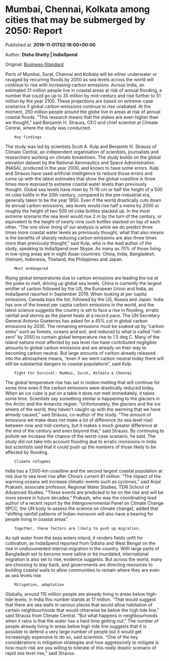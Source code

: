
# Mumbai, Chennai, Kolkata among cities that may be submerged by 2050: Report

Published at: **2019-11-01T02:16:00+00:00**

Author: **Disha Shetty | IndiaSpend**

Original: [Business-Standard](https://www.business-standard.com/article/current-affairs/mumbai-chennai-kolkata-among-cities-that-may-be-submerged-by-2050-report-119110100146_1.html)

Parts of Mumbai, Surat, Chennai and Kolkata will be either underwater or ravaged by recurring floods by 2050 as sea levels across the world will continue to rise with increasing carbon emissions.
Across India, an estimated 31 million people live in coastal areas at risk of annual flooding, a number that could go up to 35 million by mid-century and rise further to 51 million by the year 2100. These projections are based on extreme-case scenarios if global carbon emissions continue to rise unabated. At the moment, 250 million people around the globe live in areas at risk of annual coastal floods.
“This research means that the stakes are even higher than we thought,” said Benjamin H. Strauss, CEO and chief scientist at Climate Central, where the study was conducted.

        Key findings
      
The study was led by scientists Scott A. Kulp and Benjamin H. Strauss of Climate Central, an independent organisation of scientists, journalists and researchers working on climate breakdown. The study builds on the global elevation dataset by the National Aeronautics and Space Administration (NASA), produced in the year 2000, and known to have some errors. Kulp and Strauss have used artificial intelligence to reduce those errors and come up with the latest estimates that show the global coastline is three times more exposed to extreme coastal water levels than previously thought.
Global sea levels have risen by 11-16 cm or half the height of a 500 ml coke bottle in the 20th century, compared to the pre-industrial era, generally taken to be the year 1850. Even if the world drastically cuts down its annual carbon emissions, sea levels would rise half a metre by 2050 or roughly the height of two 500 ml coke bottles stacked up. In the most extreme scenario the sea level would rise 2 m by the turn of the century, or equivalent to the height of nearly nine such bottles stacked on top of each other.
“The one silver lining of our analysis is while we do predict three times more coastal water levels as previously thought, what that also means is the benefits of sharply reducing carbon emissions are also three times more than previously thought,” said Kulp, who is the lead author of the study, speaking to IndiaSpend over Skype.
As many as 70% of those living in low-lying areas are in eight Asian countries: China, India, Bangladesh, Vietnam, Indonesia, Thailand, the Philippines and Japan.

        Most endangered
      
Rising global temperatures due to carbon emissions are leading the ice at the poles to melt, driving up global sea levels. China is currently the largest emitter of carbon followed by the US, the European Union and India, as IndiaSpend reported in September 2019. When looking at per capita emissions, Canada tops the list, followed by the US, Russia and Japan. India has one of the lowest per capita carbon emissions in the world, and the latest science suggests the country is set to face a rise in flooding, erratic rainfall and storms as the planet heats at a record pace.
The UN Secretary General Antonio Gueterres has asked for a 45% cut in global carbon emissions by 2030. The remaining emissions must be soaked up by “carbon sinks” such as forests, oceans and soil, and reduced to what is called “net-zero” by 2050 to contain global temperature rise to 1.5 deg C.
Many of the island nations most affected by sea level rise have contributed negligible amounts to global carbon emissions and are already on their way to becoming carbon neutral. But large amounts of carbon already released into the atmosphere means, “even if we went carbon neutral today there will still be substantial dangers to coastal populations”, said Kulp.

        Fight For Survival: Mumbai, Surat, Kolkata & Chennai
      
The global temperature rise has set in motion melting that will continue for some time even if the carbon emissions were drastically reduced today. When an ice cube is put on a table it does not melt immediately, it takes some time. Scientists say something similar is happening to the glaciers in the Arctic and the Antarctic region. “Unfortunately, the glaciers and the ice sheets of the world, they haven’t caught up with the warming that we have already caused,” said Strauss, co-author of the study.
“The amount of emissions we make does not make a lot of difference (to sea level rise) between now and mid-century, but it makes a much greater difference at the end of the century and even beyond that,” said Strauss. By continuing to pollute we increase the chance of the worst-case scenario, he said.
The study did not take into account flooding due to erratic monsoons in India but scientists said that it could push up the numbers of those likely to be affected by flooding.

        Climate refugees
      
India has a 7,500-km coastline and the second largest coastal population at risk due to sea level rise after China’s current 81 million. “The impact of the warming oceans will increase climatic events such as cyclones,” said Anjal Prakash, associate professor, Regional Water Studies, TERI School of Advanced Studies. “These events are predicted to be on the rise and will be more severe in future decades.” Prakash, who was the coordinating lead author of a recent report by the Intergovernmental Panel on Climate Change (IPCC, the UN body to assess the science on climate change), added that “shifting rainfall patterns of Indian monsoon will also have a bearing for people living in coastal areas”.

        Together, these factors are likely to push up migration.
      
As salt water from the seas enters inland, it renders fields unfit for cultivation, as IndiaSpend reported from Odisha and West Bengal on the rise in undocumented internal migration in the country. With large parts of Bangladesh set to become more saline or be inundated, international migration is also set to rise, evidence suggests.
But across the world, many are choosing to stay back, and governments are directing resources to building coastal walls to allow communities to remain where they are even as sea levels rise.

        Mitigation, adaptation
      
Globally, around 110 million people are already living in areas below high-tide levels; in India this number stands at 17 million. “That would suggest that there are sea walls in various places that would allow habitation of certain neighbourhoods that would otherwise be below the high tide line,” said Strauss from Climate Central. “But what happens in neighbourhoods when it rains is that the water has a hard time getting out.”
The number of people already living in areas below high-tide line suggests that it is possible to defend a very large number of people but it would get increasingly expensive to do so, said scientists.
“One of the key considerations in mitigation strategies and how aggressively to mitigate is how much risk are you willing to tolerate of this really drastic scenario of rapid sea level rise,” said Strauss.
